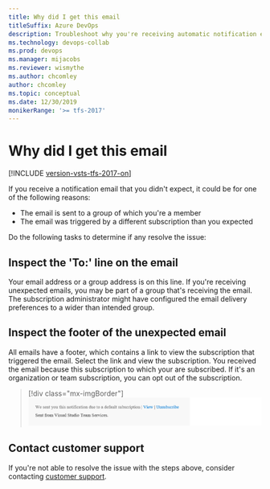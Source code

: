 ```yaml
---
title: Why did I get this email
titleSuffix: Azure DevOps 
description: Troubleshoot why you're receiving automatic notification emails from Azure DevOps or Team Foundation Server (TFS)
ms.technology: devops-collab
ms.prod: devops
ms.manager: mijacobs
ms.reviewer: wismythe
ms.author: chcomley 
author: chcomley
ms.topic: conceptual
ms.date: 12/30/2019  
monikerRange: '>= tfs-2017'
---
```


# Why did I get this email

[!INCLUDE [version-vsts-tfs-2017-on](../includes/version-tfs-2017-through-vsts.md)]


If you receive a notification email that you didn't expect, it could be for one of the following reasons:

* The email is sent to a group of which you're a member
* The email was triggered by a different subscription than you expected

Do the following tasks to determine if any resolve the issue:

## Inspect the 'To:' line on the email

Your email address or a group address is on this line. If you're receiving unexpected emails, you may be part of a group that's receiving the email. The subscription administrator might have configured the email delivery preferences to a wider than intended group.

## Inspect the footer of the unexpected email

All emails have a footer, which contains a link to view the subscription that triggered the email.  Select the link and view the subscription. You received the email because this subscription to which your are subscribed.  If it's an organization or team subscription, you can opt out of the subscription.

> [!div class="mx-imgBorder"] 
>![Email footer](media/email-footer-view.png)

## Contact customer support

If you're not able to resolve the issue with the steps above, consider contacting [customer support](troubleshoot-contact-support.md).
